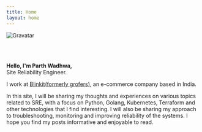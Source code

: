 ```yaml
---
title: Home
layout: home
---
```


![Gravatar](https://s.gravatar.com/avatar/f08a316bb8aaed7084f3bb81cbc507ad?s=200)

<br/> <br/>

<b>Hello, I'm Parth Wadhwa, </b>
<br/>
Site Reliability Engineer.
<br/>

I work at [Blinkit(formerly grofers)](https://blinkit.com), an e-commerce company based in India.

In this site, I will be sharing my thoughts and experiences on various topics related to SRE, with a focus on Python, Golang, Kubernetes, Terraform and other technologies that I find interesting. I will also be sharing my approach to troubleshooting, monitoring and improving reliability of the systems. I hope you find my posts informative and enjoyable to read.

